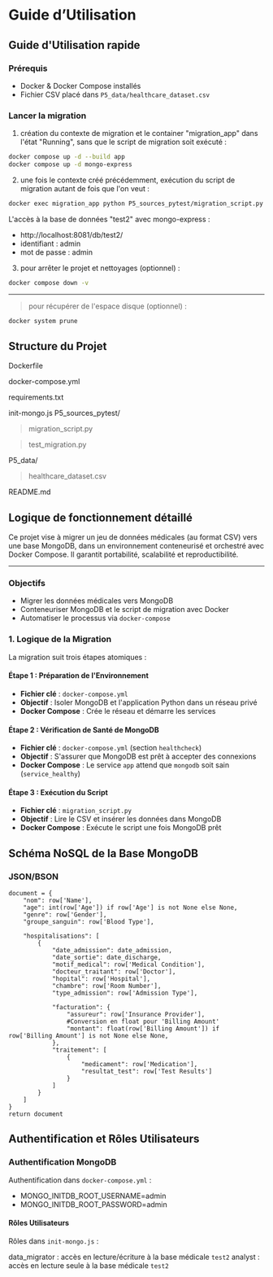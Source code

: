 # Guide d’Utilisation

## Guide d'Utilisation rapide

### Prérequis
- Docker & Docker Compose installés
- Fichier CSV placé dans `P5_data/healthcare_dataset.csv`

### Lancer la migration

1) création du contexte de migration et le container "migration_app" dans l'état "Running", sans que le script de migration soit exécuté  :
```bash 
docker compose up -d --build app 
docker compose up -d mongo-express
```
2) une fois le contexte créé précédemment, exécution du script de migration autant de fois que l'on veut :
```bash
docker exec migration_app python P5_sources_pytest/migration_script.py
```
L'accès à la base de données "test2" avec mongo-express :
* http://localhost:8081/db/test2/
* identifiant : admin
* mot de passe : admin

3) pour arrêter le projet et nettoyages (optionnel) :
```bash
docker compose down -v
```
___________________________________________________________________________
> pour récupérer de l'espace disque (optionnel) :

```bash
docker system prune
```
## Structure du Projet

Dockerfile

docker-compose.yml

requirements.txt

init-mongo.js
P5_sources_pytest/

> migration_script.py

> test_migration.py

P5_data/
> healthcare_dataset.csv

README.md

## Logique de fonctionnement détaillé

Ce projet vise à migrer un jeu de données médicales (au format CSV) vers une base MongoDB, dans un environnement conteneurisé et orchestré avec Docker Compose. Il garantit portabilité, scalabilité et reproductibilité.

---

### Objectifs

- Migrer les données médicales vers MongoDB
- Conteneuriser MongoDB et le script de migration avec Docker
- Automatiser le processus via `docker-compose`

### 1. Logique de la Migration

La migration suit trois étapes atomiques :

#### Étape 1 : Préparation de l'Environnement
- **Fichier clé** : `docker-compose.yml`
- **Objectif** : Isoler MongoDB et l'application Python dans un réseau privé
- **Docker Compose** : Crée le réseau et démarre les services

#### Étape 2 : Vérification de Santé de MongoDB
- **Fichier clé** : `docker-compose.yml` (section `healthcheck`)
- **Objectif** : S'assurer que MongoDB est prêt à accepter des connexions
- **Docker Compose** : Le service `app` attend que `mongodb` soit sain (`service_healthy`)

#### Étape 3 : Exécution du Script
- **Fichier clé** : `migration_script.py`
- **Objectif** : Lire le CSV et insérer les données dans MongoDB
- **Docker Compose** : Exécute le script une fois MongoDB prêt

## Schéma NoSQL de la Base MongoDB
### JSON/BSON
    document = {
        "nom": row['Name'],
        "age": int(row['Age']) if row['Age'] is not None else None,
        "genre": row['Gender'],
        "groupe_sanguin": row['Blood Type'],
        
        "hospitalisations": [
            {
                "date_admission": date_admission,
                "date_sortie": date_discharge,
                "motif_medical": row['Medical Condition'],
                "docteur_traitant": row['Doctor'],
                "hopital": row['Hospital'],
                "chambre": row['Room Number'],
                "type_admission": row['Admission Type'],
                
                "facturation": {
                    "assureur": row['Insurance Provider'],
                    #Conversion en float pour 'Billing Amount'
                    "montant": float(row['Billing Amount']) if row['Billing Amount'] is not None else None,
                },
                "traitement": [
                    {
                        "medicament": row['Medication'],
                        "resultat_test": row['Test Results']
                    }
                ]
            }
        ]
    }
    return document

## Authentification et Rôles Utilisateurs

### Authentification MongoDB
Authentification dans `docker-compose.yml` :

  - MONGO_INITDB_ROOT_USERNAME=admin
  - MONGO_INITDB_ROOT_PASSWORD=admin

#### Rôles Utilisateurs 
Rôles dans `init-mongo.js` :

data_migrator : accès en lecture/écriture à la base médicale `test2`
analyst : accès en lecture seule à la base médicale `test2`

